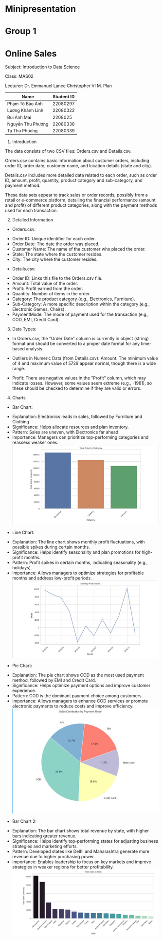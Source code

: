 # Minipresentation
# Group 1 
# Online Sales
Subject: Introduction to Data Science

Class: MAS02

Lecturer: Dr. Emmanuel Lance Christopher VI M. Plan


| Name              | Student ID   | 
|-------------      |--------------|
| Phạm Tô Bảo Anh   | 22080297     | 
| Lương Khánh Linh  | 22080322     | 
| Bùi Ánh Mai       | 2208025      | 
| Nguyễn Thu Phương | 22080338      | 
| Tạ Thu Phương     | 22080339     | 

1. Introduction

The data consists of two CSV files: Orders.csv and Details.csv.

Orders.csv contains basic information about customer orders, including order ID, order date, customer name, and location details (state and city).

Details.csv includes more detailed data related to each order, such as order ID, amount, profit, quantity, product category and sub-category, and payment method.

These data sets appear to track sales or order records, possibly from a retail or e-commerce platform, detailing the financial performance (amount and profit) of different product categories, along with the payment methods used for each transaction.

2. Detailed Information
   
- Orders.csv:
+ Order ID: Unique identifier for each order.
+ Order Date: The date the order was placed.
+ Customer Name: The name of the customer who placed the order.
+ State: The state where the customer resides.
+ City: The city where the customer resides.
  
- Details.csv:
+ Order ID: Links this file to the Orders.csv file.
+ Amount: Total value of the order.
+ Profit: Profit earned from the order.
+ Quantity: Number of items in the order.
+ Category: The product category (e.g., Electronics, Furniture).
+ Sub-Category: A more specific description within the category (e.g., Electronic Games, Chairs).
+ PaymentMode: The mode of payment used for the transaction (e.g., COD, EMI, Credit Card).

3. Data Types:
- In Orders.csv, the "Order Date" column is currently in object (string) format and should be converted 
to a proper date format for any time-based analysis.

- Outliers in Numeric Data (from Details.csv): Amount: The minimum value of 4 and maximum value of 5729 appear normal, though there is a wide range.

- Profit: There are negative values in the "Profit" column, which may indicate losses. However, some values seem extreme (e.g., -1981), so these should be checked to determine if they are valid or errors.

4. Charts
- Bar Chart:
+ Explanation: Electronics leads in sales, followed by Furniture and Clothing.
+ Significance: Helps allocate resources and plan inventory.
+ Pattern: Sales are uneven, with Electronics far ahead.
+ Importance: Managers can prioritize top-performing categories and reassess weaker ones.
![Bar Chart](image/bar.jpg)

- Line Chart:
+ Explanation: The line chart shows monthly profit fluctuations, with possible spikes during certain months.
+ Significance: Helps identify seasonality and plan promotions for high-profit months.
+ Pattern: Profit spikes in certain months, indicating seasonality (e.g., holidays).
+ Importance: Allows managers to optimize strategies for profitable months and address low-profit periods.
![Line Chart](image/line.jpg)

- Pie Chart:
+ Explanation: The pie chart shows COD as the most used payment method, followed by EMI and Credit Card.
+ Significance: Helps optimize payment options and improve customer experience.
+ Pattern: COD is the dominant payment choice among customers.
+ Importance: Allows managers to enhance COD services or promote electronic payments to reduce costs and improve efficiency.
![Pie Chart](image/pie.jpg)

- Bar Chart 2:
+ Explanation: The bar chart shows total revenue by state, with higher bars indicating greater revenue.
+ Significance: Helps identify top-performing states for adjusting business strategies and marketing efforts.
+ Pattern: Developed states like Delhi and Maharashtra generate more revenue due to higher purchasing power.
+ Importance: Enables leadership to focus on key markets and improve strategies in weaker regions for better profitability.
![Bar Chart 2](image/bar2.jpg)
